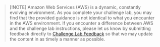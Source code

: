 > [!NOTE] Amazon Web Services (AWS) is a dynamic, constantly evolving environment. As you complete your challenge lab, you may find that the provided guidance is not identical to what you encounter in the AWS environment. If you encounter a difference between AWS and the challenge lab instructions, please let us know by submitting feedback directly to <a href = "https://supportrequest.learnondemandsystems.com/sf.php?s=123formbuilder-5553155&control66068515=@Lab.User.Email&control66068522=@Lab.LabInstance.Id&control66608830=@Lab.LabProfile.Id&control66068513=@lab.User.FirstName&control66068514=@lab.User.LastName&control66068517=@lab.User.Organization.Name" target="_blank" Title="Challenge Lab Feedback" id="lab-disclaimer-custom-url">Challenge Lab Feedback</a>
so that we may update the content in as timely a manner as possible.
